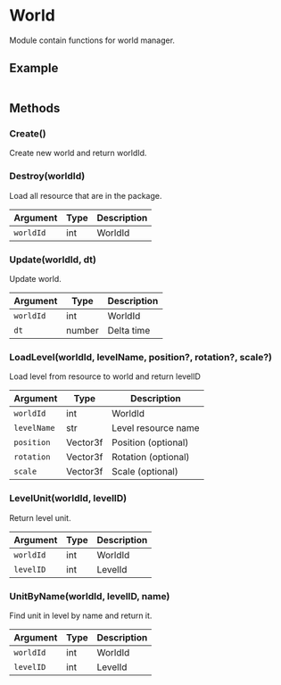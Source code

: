 # World

Module contain functions for world  manager.

## Example

```lua
```

## Methods

### Create()

Create new world and return worldId.

### Destroy(worldId)

Load all resource that are in the package.

Argument      | Type | Description
--------------|------|----------------
`worldId`      | int  | WorldId


### Update(worldId, dt)

Update world.

Argument      | Type   | Description
--------------|--------|----------------
`worldId`     | int    | WorldId
`dt`          | number | Delta time

### LoadLevel(worldId, levelName, position?, rotation?, scale?)

Load level from resource to world and return levelID

Argument      | Type     | Description
--------------|----------|--------------------
`worldId`     | int      | WorldId
`levelName`   | str      | Level resource name
`position`    | Vector3f | Position (optional)
`rotation`    | Vector3f | Rotation (optional)
`scale`       | Vector3f | Scale (optional)

### LevelUnit(worldId, levelID)

Return level unit.

Argument      | Type     | Description
--------------|----------|--------------------
`worldId`     | int      | WorldId
`levelID`     | int      | LevelId


### UnitByName(worldId, levelID, name)

Find unit in level by name and return it.

Argument      | Type     | Description
--------------|----------|--------------------
`worldId`     | int      | WorldId
`levelID`     | int      | LevelId
